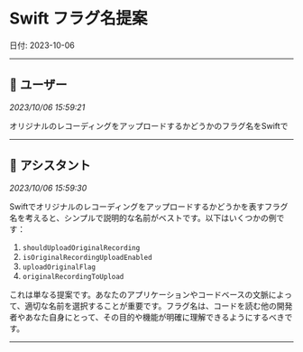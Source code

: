 # Swift フラグ名提案

日付: 2023-10-06

---

## 👤 ユーザー
*2023/10/06 15:59:21*

オリジナルのレコーディングをアップロードするかどうかのフラグ名をSwiftで

---

## 🤖 アシスタント
*2023/10/06 15:59:30*

Swiftでオリジナルのレコーディングをアップロードするかどうかを表すフラグ名を考えると、シンプルで説明的な名前がベストです。以下はいくつかの例です：

1. `shouldUploadOriginalRecording`
2. `isOriginalRecordingUploadEnabled`
3. `uploadOriginalFlag`
4. `originalRecordingToUpload`

これは単なる提案です。あなたのアプリケーションやコードベースの文脈によって、適切な名前を選択することが重要です。フラグ名は、コードを読む他の開発者やあなた自身にとって、その目的や機能が明確に理解できるようにするべきです。

---
